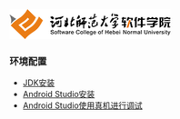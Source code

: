 ![河北师范大学软件学院](./../../image/logo.png)

### 环境配置


- [JDK安装](./javase-install)
- [Android Studio安装](./androidstudio-install)
- [Android Studio使用真机进行调试](./pnone-usb)

